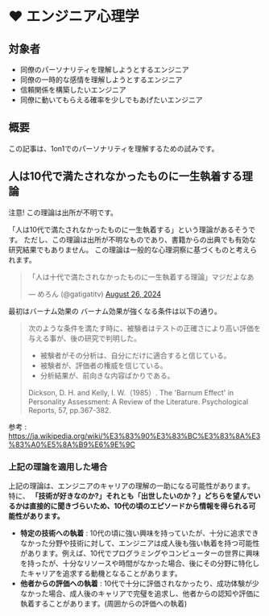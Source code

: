 <!--
title:   1on1でのパーソナリティを理解する試み【エンジニア心理学】
tags:    1on1,エンジニア心理学,コミュニケーション
id:      
private: false
-->

# ❤️ エンジニア心理学

## 対象者

- 同僚のパーソナリティを理解しようとするエンジニア
- 同僚の一時的な感情を理解しようとするエンジニア
- 信頼関係を構築したいエンジニア
- 同僚に動いてもらえる確率を少しでもあげたいエンジニア

## 概要

この記事は、1on1でのパーソナリティを理解するための試みです。


## 人は10代で満たされなかったものに一生執着する理論

注意! この理論は出所が不明です。

「人は10代で満たされなかったものに一生執着する」という理論があるそうです。
ただし、この理論は出所が不明なものであり、書籍からの出典でも有効な研究結果でもありません。
この理論は一般的な心理洞察に基づくものと考えられます。

<blockquote class="twitter-tweet">
<p lang="ja" dir="ltr">「人は十代で満たされなかったものに一生執着する理論」マジだよなあ</p>&mdash; めろん (@gatigatitv) <a href="https://twitter.com/gatigatitv/status/1828075202582118711?ref_src=twsrc%5Etfw">August 26, 2024</a></blockquote> <script async src="https://platform.twitter.com/widgets.js" charset="utf-8"></script>

最初はバーナム効果の
バーナム効果が強くなる条件は以下の通り。

> 次のような条件を満たす時に、被験者はテストの正確さにより高い評価を与える事が、後の研究で判明した。
> 
> - 被験者がその分析は、自分にだけに適合すると信じている。
> - 被験者が、評価者の権威を信じている。
> - 分析結果が、前向きな内容ばかりである。
> 
> Dickson, D. H. and Kelly, I. W.（1985）. The 'Barnum Effect' in Personality Assessment: A Review of the Literature. Psychological Reports, 57, pp.367-382.

参考 : https://ja.wikipedia.org/wiki/%E3%83%90%E3%83%BC%E3%83%8A%E3%83%A0%E5%8A%B9%E6%9E%9C



### 上記の理論を適用した場合

上記の理論は、エンジニアのキャリアの理解の一助になる可能性があります。
特に、 **「技術が好きなのか?」それとも「出世したいのか？」どちらを望んでいるかは直接的に聞きづらいため、10代の頃のエピソードから情報を得られる可能性があります。**

- **特定の技術への執着** : 10代の頃に強い興味を持っていたが、十分に追求できなかった分野や技術に対して、エンジニアは成人後も強い執着を持つ可能性があります。例えば、10代でプログラミングやコンピューターの世界に興味を持ったが、十分なリソースや時間がなかった場合、後にその分野に特化したキャリアを追求する動機となることがあります。
- **他者からの評価への執着** : 10代で十分に評価されなかったり、成功体験が少なかった場合、成人後のキャリアで完璧を追求し、他者からの認知や評価に執着することがあります。(周囲からの評価への執着)













